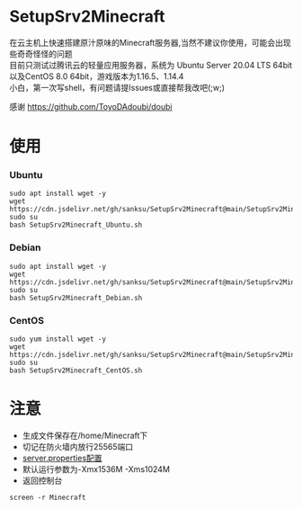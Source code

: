 # SetupSrv2Minecraft
在云主机上快速搭建原汁原味的Minecraft服务器,当然不建议你使用，可能会出现些奇奇怪怪的问题  
目前只测试过腾讯云的轻量应用服务器，系统为	Ubuntu Server 20.04 LTS 64bit以及CentOS 8.0 64bit，游戏版本为1.16.5、1.14.4  
小白，第一次写shell，有问题请提Issues或直接帮我改吧(;w;)  

感谢 https://github.com/ToyoDAdoubi/doubi

# 使用
### Ubuntu
```
sudo apt install wget -y
wget https://cdn.jsdelivr.net/gh/sanksu/SetupSrv2Minecraft@main/SetupSrv2Minecraft_Ubuntu.sh
sudo su
bash SetupSrv2Minecraft_Ubuntu.sh
```

### Debian
```
sudo apt install wget -y
wget https://cdn.jsdelivr.net/gh/sanksu/SetupSrv2Minecraft@main/SetupSrv2Minecraft_Debian.sh
sudo su
bash SetupSrv2Minecraft_Debian.sh
```
### CentOS
```
sudo yum install wget -y
wget https://cdn.jsdelivr.net/gh/sanksu/SetupSrv2Minecraft@main/SetupSrv2Minecraft_CentOS.sh
sudo su
bash SetupSrv2Minecraft_CentOS.sh
```

# 注意
- 生成文件保存在/home/Minecraft下
- 切记在防火墙内放行25565端口
- [server.properties配置](https://minecraft-zh.gamepedia.com/Server.properties)
- 默认运行参数为-Xmx1536M -Xms1024M
- 返回控制台
```
screen -r Minecraft
```
